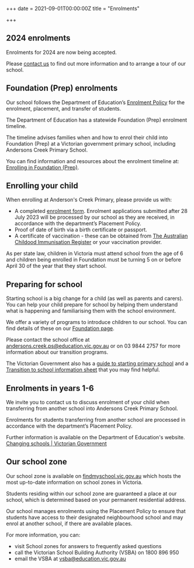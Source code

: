 +++
date = 2021-09-01T00:00:00Z
title = "Enrolments"

+++
## 2024 enrolments

Enrolments for 2024 are now being accepted.

Please [contact us](/our-school/contact-us/ "Contact us") to find out more information and to arrange a tour of our school.

## Foundation (Prep) enrolments

Our school follows the Department of Education’s [Enrolment Policy](https://www2.education.vic.gov.au/pal/enrolment/policy) for the enrolment, placement, and transfer of students.

The Department of Education has a statewide Foundation (Prep) enrolment timeline.

The timeline advises families when and how to enrol their child into Foundation (Prep) at a Victorian government primary school, including Andersons Creek Primary School.

You can find information and resources about the enrolment timeline at: [Enrolling in Foundation (Prep)](https://www.vic.gov.au/enrolling-foundation-prep).

## Enrolling your child

When enrolling at Anderson's Creek Primary, please provide us with:

* A completed [enrolment form](/forms/student-enrolment/ "Enrolment form"). Enrolment applications submitted after 28 July 2023 will be processed by our school as they are received, in accordance with the department’s Placement Policy.
* Proof of date of birth via a birth certificate or passport.
* A certificate of vaccination - these can be obtained from [The Australian Childood Immunisation Register](https://www.servicesaustralia.gov.au/individuals/services/medicare/australian-immunisation-register/how-get-immunisation-history-statement "ACIR") or your vaccination provider.

As per state law, children in Victoria must attend school from the age of 6 and children being enrolled in Foundation must be turning 5 on or before April 30 of the year that they start school.

## Preparing for school

Starting school is a big change for a child (as well as parents and carers). You can help your child prepare for school by helping them understand what is happening and familiarising them with the school environment.

We offer a variety of programs to introduce children to our school. You can find details of these on our [Foundation page](/learning/foundation/ "Foundation").

Please contact the school office at [andersons.creek.ps@education.vic.gov.au](mailto:andersons.creek.ps@education.vic.gov.au) or on 03 9844 2757 for more information about our transition programs.

The Victorian Government also has a [guide to starting primary school](https://www.vic.gov.au/starting-primary-school-guide "Starting primary school guide") and a [Transition to school information sheet](https://www.education.vic.gov.au/Documents/childhood/professionals/learning/translations/English-information-sheet-transition-to-school.pdf "Transition to school information sheet") that you may find helpful.

## Enrolments in years 1-6

We invite you to contact us to discuss enrolment of your child when transferring from another school into Andersons Creek Primary School.

Enrolments for students transferring from another school are processed in accordance with the department’s Placement Policy.

Further information is available on the Department of Education's website.
[Changing schools | Victorian Government](https://www.vic.gov.au/changing-schools)

## Our school zone

Our school zone is available on [findmyschool.vic.gov.au](https://findmyschool.vic.gov.au) which hosts the most up-to-date information on school zones in Victoria.

Students residing within our school zone are guaranteed a place at our school, which is determined based on your permanent residential address.

Our school manages enrolments using the Placement Policy to ensure that students have access to their designated neighbourhood school and may enrol at another school, if there are available places.

For more information, you can:

  * visit School zones for answers to frequently asked questions
  * call the Victorian School Building Authority (VSBA) on 1800 896 950
  * email the VSBA at [vsba@education.vic.gov.au](mailto:vsba@education.vic.gov.au)
